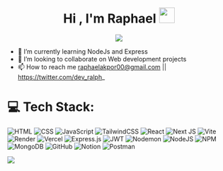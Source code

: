 
<h1 align="center"><b>Hi , I'm Raphael </b><img src="https://media.giphy.com/media/hvRJCLFzcasrR4ia7z/giphy.gif" width="35"></h1>

<p align="center">
  <a href="https://github.com/DenverCoder1/readme-typing-svg"><img src="https://readme-typing-svg.herokuapp.com?font=Architects+Daughter&color=F73AB4&size=30&center=true&vCenter=true&width=600&height=100&lines=Computer+Science+Student;Backend+Software+Engineer;Quick+Learner+%26+Problem+Solver;Badminton+%26+Board+Game+Enthusiast"></a>
</p>

- 🌱 I’m currently learning NodeJs and Express
- 💞️ I’m looking to collaborate on Web development projects
- 📫 How to reach me raphaelakpor00@gmail.com || https://twitter.com/dev_ralph_
  
# 💻 Tech Stack:
![HTML](https://img.shields.io/badge/HTML-E34F26?style=for-the-badge&logo=html5&logoColor=white&logoSize=auto) 
![CSS](https://img.shields.io/badge/CSS-NEXT?style=for-the-badge&logo=css&logoSize=auto&labelColor=%23663399&color=%23663399)
![JavaScript](https://img.shields.io/badge/JAVASCRIPT-000000?style=for-the-badge&logo=javascript&logoSize=auto)
![TailwindCSS](https://img.shields.io/badge/TAILWINDCSS-000000?style=for-the-badge&logo=tailwindcss&logoSize=auto)
![React](https://img.shields.io/badge/react-%2320232a.svg?style=flat-square&logo=react&logoColor=%2361DAFB)
![Next JS](https://img.shields.io/badge/Next-black?style=for-the-badge&logo=next.js&logoColor=white) ![Vite](https://img.shields.io/badge/vite-%23646CFF.svg?style=flat-square&logo=vite&logoColor=white) ![Render](https://img.shields.io/badge/Render-%46E3B7.svg?style=flat-square&logo=render&logoColor=white) ![Vercel](https://img.shields.io/badge/vercel-%23000000.svg?style=flat-square&logo=vercel&logoColor=white) ![Express.js](https://img.shields.io/badge/express.js-%23404d59.svg?style=flat-square&logo=express&logoColor=%2361DAFB) ![JWT](https://img.shields.io/badge/JWT-black?style=flat-square&logo=JSON%20web%20tokens) ![Nodemon](https://img.shields.io/badge/NODEMON-%23323330.svg?style=flat-square&logo=nodemon&logoColor=%BBDEAD) ![NodeJS](https://img.shields.io/badge/node.js-6DA55F?style=flat-square&logo=node.js&logoColor=white) ![NPM](https://img.shields.io/badge/NPM-%23CB3837.svg?style=flat-square&logo=npm&logoColor=white) ![MongoDB](https://img.shields.io/badge/MongoDB-%234ea94b.svg?style=flat-square&logo=mongodb&logoColor=white)  ![GitHub](https://img.shields.io/badge/github-%23121011.svg?style=flat-square&logo=github&logoColor=white) ![Notion](https://img.shields.io/badge/Notion-%23000000.svg?style=flat-square&logo=notion&logoColor=white) ![Postman](https://img.shields.io/badge/Postman-FF6C37?style=flat-square&logo=postman&logoColor=white)

![](https://github-readme-stats.vercel.app/api?username=cosmo578&theme=dark&hide_border=true&include_all_commits=true&count_private=false)<br/>
